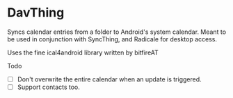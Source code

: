 # DavThing

Syncs calendar entries from a folder to Android's system calendar. Meant to be used in conjunction with SyncThing, and Radicale for desktop access.

Uses the fine ical4android library written by bitfireAT

Todo

- [ ] Don't overwrite the entire calendar when an update is triggered.
- [ ] Support contacts too.
